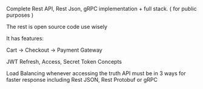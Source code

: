 Complete Rest API, Rest Json, gRPC implementation + full stack. ( for public purposes )

The rest is open source code use wisely

It has features:

Cart -> Checkout -> Payment Gateway

JWT Refresh, Access, Secret Token Concepts

Load Balancing whenever accessing the truth API must be in 3 ways for faster response including Rest JSON, Rest Protobuf or gRPC





